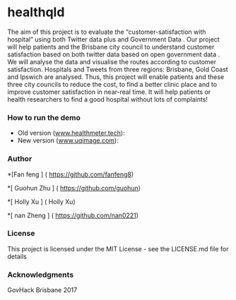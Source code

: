 # healthqld

The aim of this project is to evaluate the “customer-satisfaction with hospital” using both Twitter data plus and Government Data  .
Our project will help patients and the Brisbane city council to understand customer satisfaction based on both twitter data based on open government  data .  We will analyse the data and visualise the routes according to customer satisfaction. Hospitals and Tweets from three regions:  Brisbane, Gold Coast and Ipswich  are analysed.  Thus, this project will enable patients and these three city councils to reduce the cost, to find a better clinic place  and to improve customer satisfaction in near-real time.  It will help patients or health researchers to find a good hospital without lots of complaints!


### How to run the demo
* Old version  (www.healthmeter.tech):
* New version  (www.uqimage.com):
 
 
### Author
*[Fan feng ] ( https://github.com/fanfeng8) 

*[ Guohun  Zhu ] ( https://github.com/guohun)

*[ Holly   Xu ] ( Holly Xu)

*[ nan Zheng ] (  https://github.com/nan0221)              

### License

This project is licensed under the MIT License - see the LICENSE.md file for details

### Acknowledgments

 GovHack Brisbane 2017
